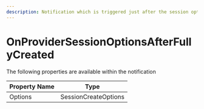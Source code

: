 ```yaml
---
description: Notification which is triggered just after the session options have been fully created
---
```


# OnProviderSessionOptionsAfterFullyCreated

The following properties are available within the notification

| Property Name | Type   |
| ------------- | ------ |
| Options       | SessionCreateOptions |
